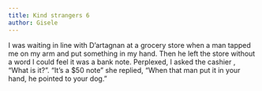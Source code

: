 ```yaml
---
title: Kind strangers 6
author: Gisele
---
```


I was waiting in line with D’artagnan at a grocery store when a man tapped me on my arm and put something in my hand. Then he left the store without a word I could feel it was a bank note. Perplexed, I asked the cashier , “What is it?”. “It’s a $50 note” she replied, “When that man put it in your hand, he pointed to your dog.”
